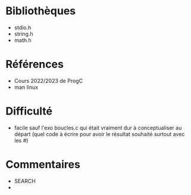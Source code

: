 # Bibliothèques
* stdio.h
* string.h
* math.h

# Références
* Cours 2022/2023 de ProgC
* man linux

# Difficulté
* facile sauf l'exo boucles.c qui était vraiment dur à conceptualiser au départ (quel code à écrire pour avoir le résultat souhaité surtout avec les #)

# Commentaires
* SEARCH
* 

